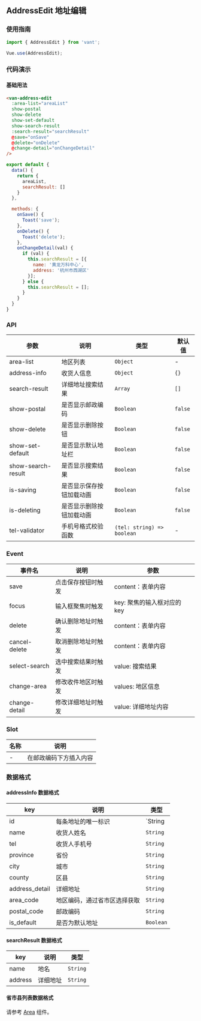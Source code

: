 ## AddressEdit 地址编辑

### 使用指南
``` javascript
import { AddressEdit } from 'vant';

Vue.use(AddressEdit);
```

### 代码演示

#### 基础用法

```html
<van-address-edit
  :area-list="areaList"
  show-postal
  show-delete
  show-set-default
  show-search-result
  :search-result="searchResult"
  @save="onSave"
  @delete="onDelete"
  @change-detail="onChangeDetail"
/>
```

```javascript
export default {
  data() {
    return {
      areaList,
      searchResult: []
    }
  },

  methods: {
    onSave() {
      Toast('save');
    },
    onDelete() {
      Toast('delete');
    },
    onChangeDetail(val) {
      if (val) {
        this.searchResult = [{
          name: '黄龙万科中心',
          address: '杭州市西湖区'
        }];
      } else {
        this.searchResult = [];
      }
    }
  }
}
```

### API

| 参数 | 说明 | 类型 | 默认值 |
|-----------|-----------|-----------|-------------|
| area-list | 地区列表 | `Object` | - |
| address-info | 收货人信息 | `Object` | `{}` |
| search-result | 详细地址搜索结果 | `Array` | `[]` |
| show-postal | 是否显示邮政编码 | `Boolean` | `false` |
| show-delete | 是否显示删除按钮 | `Boolean` | `false` |
| show-set-default | 是否显示默认地址栏 | `Boolean` | `false` |
| show-search-result | 是否显示搜索结果 | `Boolean` | `false` |
| is-saving | 是否显示保存按钮加载动画 | `Boolean` | `false` |
| is-deleting | 是否显示删除按钮加载动画 | `Boolean` | `false` |
| tel-validator | 手机号格式校验函数 | `(tel: string) => boolean` | - |

### Event

| 事件名 | 说明 | 参数 |
|-----------|-----------|-----------|
| save | 点击保存按钮时触发 | content：表单内容 |
| focus | 输入框聚焦时触发 | key: 聚焦的输入框对应的 key |
| delete | 确认删除地址时触发 | content：表单内容 |
| cancel-delete | 取消删除地址时触发 | content：表单内容 |
| select-search | 选中搜索结果时触发 | value: 搜索结果 |
| change-area | 修改收件地区时触发 | values: 地区信息 |
| change-detail | 修改详细地址时触发 | value: 详细地址内容 |

### Slot

| 名称 | 说明 |
|-----------|-----------|
| - | 在邮政编码下方插入内容 |


### 数据格式

#### addressInfo 数据格式
| key | 说明 | 类型 |
|-----------|-----------|-----------|
| id | 每条地址的唯一标识 | `String | Number` |
| name | 收货人姓名 | `String` |
| tel | 收货人手机号 | `String` |
| province | 省份 | `String` |
| city | 城市 | `String` |
| county | 区县 | `String` |
| address_detail | 详细地址 | `String` |
| area_code | 地区编码，通过省市区选择获取 | `String` |
| postal_code | 邮政编码 | `String` |
| is_default | 是否为默认地址 | `Boolean` |

#### searchResult 数据格式
| key | 说明 | 类型 |
|-----------|-----------|-----------|
| name | 地名 | `String` |
| address | 详细地址 | `String` |

#### 省市县列表数据格式
请参考 [Area](#/zh-CN/area) 组件。

